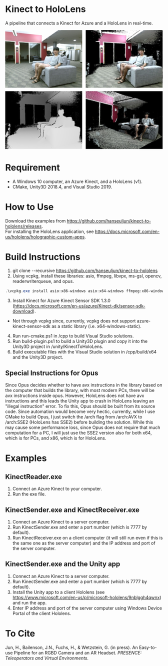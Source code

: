 # Kinect to HoloLens
A pipeline that connects a Kinect for Azure and a HoloLens in real-time.

![a figure from paper](kinect-to-hololens.jpg)

# Requirement
- A Windows 10 computer, an Azure Kinect, and a HoloLens (v1).
- CMake, Unity3D 2018.4, and Visual Studio 2019.

# How to Use
Download the examples from https://github.com/hanseuljun/kinect-to-hololens/releases.  
For installing the HoloLens application, see https://docs.microsoft.com/en-us/hololens/holographic-custom-apps.

# Build Instructions
1. git clone --recursive https://github.com/hanseuljun/kinect-to-hololens
2. Using vcpkg, install these libraries: asio, ffmpeg, libvpx, ms-gsl, opencv, readerwriterqueue, and opus.
```powershell
.\vcpkg.exe install asio:x86-windows asio:x64-windows ffmpeg:x86-windows ffmpeg:x64-windows libvpx:x86-windows libvpx:x64-windows ms-gsl:x86-windows ms-gsl:x64-windows opencv:x86-windows opencv:x64-windows readerwriterqueue:x86-windows readerwriterqueue:x64-windows opus:x86-windows opus:x64-windows
```
3. Install Kinect for Azure Kinect Sensor SDK 1.3.0 (https://docs.microsoft.com/en-us/azure/Kinect-dk/sensor-sdk-download).
- Not through vcpkg since, currently, vcpkg does not support azure-kinect-sensor-sdk as a static library (i.e. x64-windows-static).
4. Run run-cmake.ps1 in /cpp to build Visual Studio solutions.
5. Run build-plugin.ps1 to build a Unity3D plugin and copy it into the Unity3D project in /unity/KinectToHoloLens.
6. Build executable files with the Visual Studio solution in /cpp/build/x64 and the Unity3D project.

## Special Instructions for Opus
Since Opus decides whether to have avx instructions in the library based on the computer that builds the library, with most modern PCs, there will be avx instructions inside opus.
However, HoloLens does not have avx instructions and this leads the Unity app to crash in HoloLens leaving an "illegal instruction" error.
To fix this, Opus should be built from its source code.
Since automation would become very hectic, currently, while I use CMake to build Opus, I just switch the /arch flag from /arch:AVX to /arch:SSE2 (HoloLens has SSE2) before building the solution.
While this may cause some performance loss, since Opus does not require that much computation for a PC, I will just use the SSE2 version also for both x64, which is for PCs, and x86, which is for HoloLens.

# Examples
## KinectReader.exe
1. Connect an Azure Kinect to your computer.
2. Run the exe file.

## KinectSender.exe and KinectReceiver.exe
1. Connect an Azure Kinect to a server computer.
2. Run KinectSender.exe and enter a port number (which is 7777 by default).
3. Run KinectReceiver.exe on a client computer (it will still run even if this is the same one as the server computer) and the IP address and port of the server computer.

## KinectSender.exe and the Unity app
1. Connect an Azure Kinect to a server computer.
2. Run KinectSender.exe and enter a port number (which is 7777 by default).
3. Install the Unity app to a client Hololens (see https://www.microsoft.com/en-us/p/microsoft-hololens/9nblggh4qwnx) and run the app.
4. Enter IP address and port of the server computer using Windows Device Portal of the client Hololens.

# To Cite
Jun, H., Bailenson, J.N., Fuchs, H., & Wetzstein, G. (in press). An Easy-to-use Pipeline for an RGBD Camera and an AR Headset. *PRESENCE: Teleoperators and Virtual Environments*.
